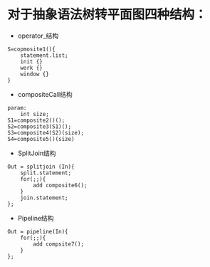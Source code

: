 # 对于抽象语法树转平面图四种结构：
-   operator_结构
```
S=copmosite1(){
    statement.list;
    init {}
    work {}
    window {}
}
```
-   compositeCall结构
```
param:
    int size;
S1=composite2()();
S2=composite3(S1)();
S3=composite4(S2)(size);
S4=composite5()(size)
```
-   SplitJoin结构
```
Out = splitjoin (In){
    split.statement;
    for(;;){
        add composite6();
    }
    join.statement;
};
```
-   Pipeline结构
```
Out = pipeline(In){
    for(;;){
        add compsite7();
    }
};

```